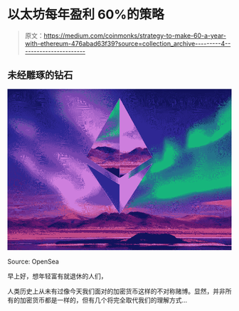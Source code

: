 # 以太坊每年盈利 60%的策略

> 原文：<https://medium.com/coinmonks/strategy-to-make-60-a-year-with-ethereum-476abad63f39?source=collection_archive---------4----------------------->

## 未经雕琢的钻石

![](img/76138cdc3f02c178dd8d46b145bead71.png)

Source: OpenSea

早上好，想年轻富有就退休的人们，

人类历史上从未有过像今天我们面对的加密货币这样的不对称赌博。显然，并非所有的加密货币都是一样的，但有几个将完全取代我们的理解方式…